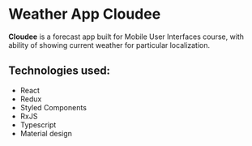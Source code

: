 # Weather App Cloudee
**Cloudee** is a forecast app built for Mobile User Interfaces course, with ability of showing current weather for particular localization.

## Technologies used:
- React
- Redux
- Styled Components
- RxJS
- Typescript
- Material design


